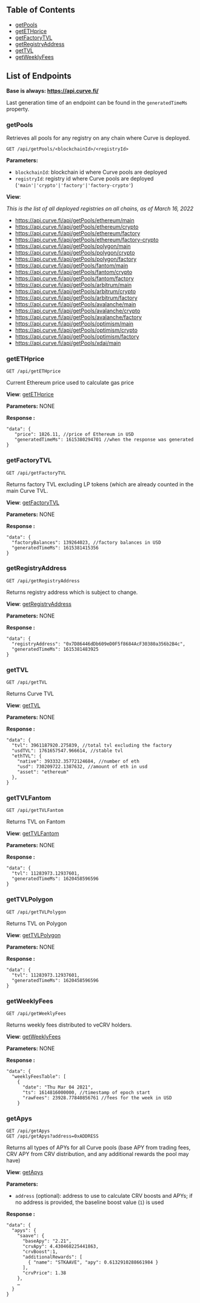 ## Table of Contents

  - [getPools](#getpools)
  - [getETHprice](#getethprice)
  - [getFactoryTVL](#getfactorytvl)
  - [getRegistryAddress](#getfactoryaddress)
  - [getTVL](#getTVL)
  - [getWeeklyFees](#getweeklyfees)


## List of Endpoints

**Base is always: https://api.curve.fi/**

Last generation time of an endpoint can be found in the `generatedTimeMs` property.

### getPools

Retrieves all pools for any registry on any chain where Curve is deployed.

```
GET /api/getPools/<blockchainId>/<registryId>
```

**Parameters:**

- `blockchainId`: blockchain id where Curve pools are deployed
- `registryId`: registry id where Curve pools are deployed (`'main'|'crypto'|'factory'|'factory-crypto'`)

**View**:

*This is the list of all deployed registries on all chains, as of March 16, 2022*

- https://api.curve.fi/api/getPools/ethereum/main
- https://api.curve.fi/api/getPools/ethereum/crypto
- https://api.curve.fi/api/getPools/ethereum/factory
- https://api.curve.fi/api/getPools/ethereum/factory-crypto
- https://api.curve.fi/api/getPools/polygon/main
- https://api.curve.fi/api/getPools/polygon/crypto
- https://api.curve.fi/api/getPools/polygon/factory
- https://api.curve.fi/api/getPools/fantom/main
- https://api.curve.fi/api/getPools/fantom/crypto
- https://api.curve.fi/api/getPools/fantom/factory
- https://api.curve.fi/api/getPools/arbitrum/main
- https://api.curve.fi/api/getPools/arbitrum/crypto
- https://api.curve.fi/api/getPools/arbitrum/factory
- https://api.curve.fi/api/getPools/avalanche/main
- https://api.curve.fi/api/getPools/avalanche/crypto
- https://api.curve.fi/api/getPools/avalanche/factory
- https://api.curve.fi/api/getPools/optimism/main
- https://api.curve.fi/api/getPools/optimism/crypto
- https://api.curve.fi/api/getPools/optimism/factory
- https://api.curve.fi/api/getPools/xdai/main

### getETHprice
```
GET /api/getETHprice
```
Current Ethereum price used to calculate gas price

**View**:
[getETHprice](https://api.curve.fi/api/getETHprice)

**Parameters:**
NONE


**Response :**

```
"data": {
   "price": 1826.11, //price of Ethereum in USD
   "generatedTimeMs": 1615380294701 //when the response was generated
}
```

### getFactoryTVL
```
GET /api/getFactoryTVL
```
Returns factory TVL excluding LP tokens (which are already counted in the main Curve TVL.

**View**:
[getFactoryTVL](https://api.curve.fi/api/getFactoryTVL)

**Parameters:**
NONE


**Response :**

```
"data": {
  "factoryBalances": 139264023, //factory balances in USD
  "generatedTimeMs": 1615381415356
}
```

### getRegistryAddress
```
GET /api/getRegistryAddress
```
Returns registry address which is subject to change.

**View**:
[getRegistryAddress](https://api.curve.fi/api/getRegistryAddress)

**Parameters:**
NONE


**Response :**

```
"data": {
  "registryAddress": "0x7D86446dDb609eD0F5f8684AcF30380a356b2B4c",
  "generatedTimeMs": 1615381483925
}
```


### getTVL
```
GET /api/getTVL
```
Returns Curve TVL

**View**:
[getTVL](https://api.curve.fi/api/getTVL)

**Parameters:**
NONE


**Response :**

```
"data": {
  "tvl": 3961187920.275839, //total tvl excluding the factory
  "usdTVL": 1761657547.966614, //stable tvl
  "ethTVL": {
    "native": 393332.35772124684, //number of eth
    "usd": 730209722.1387632, //amount of eth in usd
    "asset": "ethereum"
  },
}
```

### getTVLFantom
```
GET /api/getTVLFantom
```
Returns TVL on Fantom

**View**:
[getTVLFantom](https://api.curve.fi/api/getTVLFantom)

**Parameters:**
NONE


**Response :**

```
"data": {
  "tvl": 11283973.12937601,
  "generatedTimeMs": 1620458596596
}
```

### getTVLPolygon
```
GET /api/getTVLPolygon
```
Returns TVL on Polygon

**View**:
[getTVLPolygon](https://api.curve.fi/api/getTVLPolygon)

**Parameters:**
NONE


**Response :**

```
"data": {
  "tvl": 11283973.12937601,
  "generatedTimeMs": 1620458596596
}
```

### getWeeklyFees
```
GET /api/getWeeklyFees
```
Returns weekly fees distributed to veCRV holders.

**View**:
[getWeeklyFees](https://api.curve.fi/api/getWeeklyFees)

**Parameters:**
NONE


**Response :**

```
"data": {
  "weeklyFeesTable": [
    {
      "date": "Thu Mar 04 2021",
      "ts": 1614816000000, //timestamp of epoch start
      "rawFees": 23928.77840856761 //fees for the week in USD
    }
```

### getApys
```
GET /api/getApys
GET /api/getApys?address=0xADDRESS
```
Returns all types of APYs for all Curve pools (base APY from trading fees, CRV APY from CRV distribution, and any additional rewards the pool may have)

**View**:
[getApys](https://api.curve.fi/api/getApys)

**Parameters:**
- `address` (optional): address to use to calculate CRV boosts and APYs; if no address is provided, the baseline boost value (`1`) is used


**Response :**

```
"data": {
  "apys": {
    "saave": {
      "baseApy": "2.21",
      "crvApy": 4.430468225441863,
      "crvBoost":1,
      "additionalRewards": [
        { "name": "STKAAVE", "apy": 0.6132910288661984 }
      ],
      "crvPrice": 1.38
    },
    …
  }
}
```
